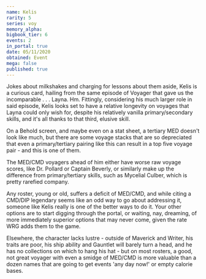 ```yaml
---
name: Kelis
rarity: 5
series: voy
memory_alpha:
bigbook_tier: 6
events: 2
in_portal: true
date: 05/11/2020
obtained: Event
mega: false
published: true
---
```


Jokes about milkshakes and charging for lessons about them aside, Kelis is a curious card, hailing from the same episode of Voyager that gave us the incomparable . . . Layna. Hm. Fittingly, considering his much larger role in said episode, Kelis looks set to have a relative longevity on voyages that Layna could only wish for, despite his relatively vanilla primary/secondary skills, and it's all thanks to that third, elusive skill.

On a Behold screen, and maybe even on a stat sheet, a tertiary MED doesn't look like much, but there are some voyage stacks that are so depreciated that even a primary/tertiary pairing like this can result in a top five voyage pair - and this is one of them. 

The MED/CMD voyagers ahead of him either have worse raw voyage scores, like Dr. Pollard or Captain Beverly, or similarly make up the difference from primary/tertiary skills, such as Mycelial Culber, which is pretty rarefied company.

Any roster, young or old, suffers a deficit of MED/CMD, and while citing a CMD/DIP legendary seems like an odd way to go about addressing it, someone like Kelis really is one of the better ways to do it. Your other options are to start digging through the portal, or waiting, nay, dreaming, of more immediately superior options that may never come, given the rate WRG adds them to the game. 

Elsewhere, the character lacks lustre - outside of Maverick and Writer, his traits are poor, his ship ability and Gauntlet will barely turn a head, and he has no collections on which to hang his hat - but on most rosters, a good, not great voyager with even a smidge of MED/CMD is more valuable than a dozen names that are going to get events 'any day now!' or empty calorie bases.
